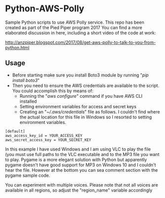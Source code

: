 # Python-AWS-Polly
Sample Python scripts to use AWS Polly service. This repo has been created as part of the Pied Piper program 2017
You can find a more elaborated discussion in here, including a short video of the code at work:

http://anzpiper.blogspot.com/2017/08/get-aws-polly-to-talk-to-you-from-python.html
## Usage
* Before starting make sure you install Boto3 module by running "*pip install boto3*"
* Then you need to ensure the AWS credentials are available to the script. You could accomplish this by means of:
  + Running the "*aws configure*" command if you have AWS CLI installed
  + Setting environment variables for access and secret keys
  + Creating an "*~/.aws/credentials*" file as follows. I couldn't find where the actual location for this file in Windows so I resorted to setting environment variables.
```SHELL
[default]
aws_access_key_id = YOUR_ACCESS_KEY
aws_secret_access_key = YOUR_SECRET_KEY
```
In this example I have used Windows and I am using VLC to play the file (you must use full paths to the VLC executable and to the MP3 file you want to play. Pygame is a more elegant solution with Python but apparently pygame doesn't have good support for MP3 on Windows 10 and I couldn't hear the file. However at the bottom you can sea comment section with the pygame sample code.

You can experiment with multiple voices. Please note that not all voices are available in all regions, so adjust the "region_name" variable accordingly

